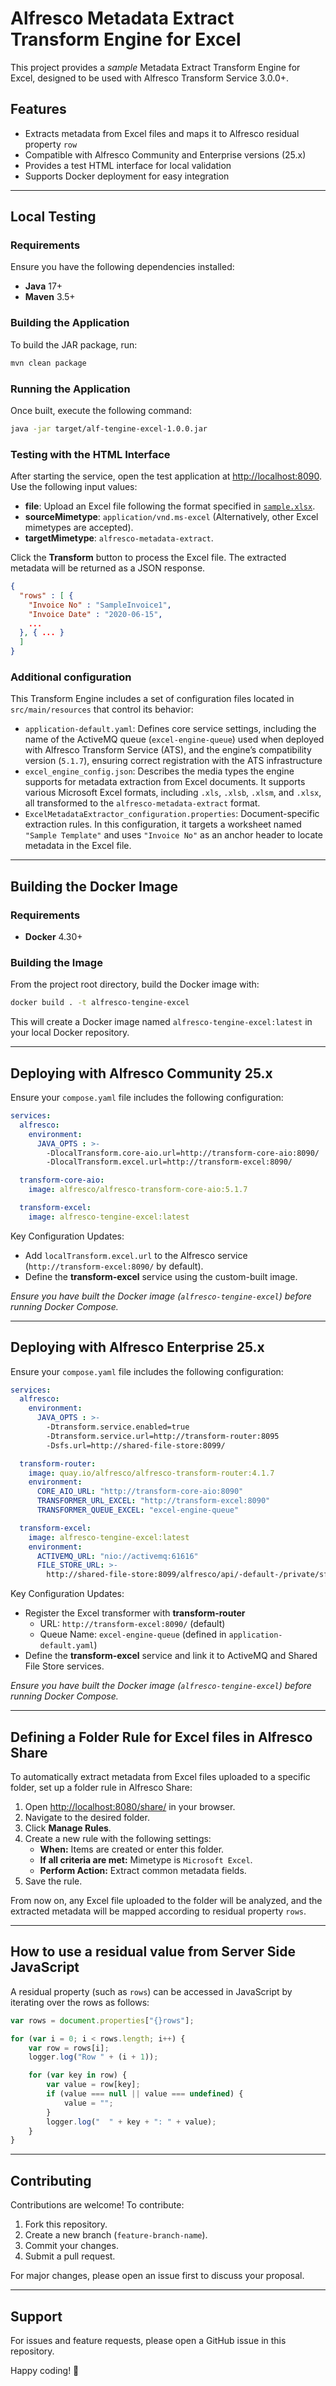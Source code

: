 # Alfresco Metadata Extract Transform Engine for Excel

This project provides a *sample* Metadata Extract Transform Engine for Excel, designed to be used with Alfresco Transform Service 3.0.0+.

## Features

- Extracts metadata from Excel files and maps it to Alfresco residual property `row`
- Compatible with Alfresco Community and Enterprise versions (25.x)
- Provides a test HTML interface for local validation
- Supports Docker deployment for easy integration

---

## Local Testing

### Requirements

Ensure you have the following dependencies installed:

- **Java** 17+
- **Maven** 3.5+

### Building the Application

To build the JAR package, run:

```bash
mvn clean package
```

### Running the Application

Once built, execute the following command:

```bash
java -jar target/alf-tengine-excel-1.0.0.jar
```

### Testing with the HTML Interface

After starting the service, open the test application at [http://localhost:8090](http://localhost:8090). Use the following input values:

- **file**: Upload an Excel file following the format specified in [`sample.xlsx`](src/main/resources/sample.xlsx).
- **sourceMimetype**: `application/vnd.ms-excel` (Alternatively, other Excel mimetypes are accepted).
- **targetMimetype**: `alfresco-metadata-extract`.

Click the **Transform** button to process the Excel file. The extracted metadata will be returned as a JSON response.

```json
{
  "rows" : [ {
    "Invoice No" : "SampleInvoice1",
    "Invoice Date" : "2020-06-15",
    ...
  }, { ... } 
  ]
}
```

### Additional configuration

This Transform Engine includes a set of configuration files located in `src/main/resources` that control its behavior:

* `application-default.yaml`: Defines core service settings, including the name of the ActiveMQ queue (`excel-engine-queue`) used when deployed with Alfresco Transform Service (ATS), and the engine’s compatibility version (`5.1.7`), ensuring correct registration with the ATS infrastructure
* `excel_engine_config.json`: Describes the media types the engine supports for metadata extraction from Excel documents. It supports various Microsoft Excel formats, including `.xls`, `.xlsb`, `.xlsm`, and `.xlsx`, all transformed to the `alfresco-metadata-extract` format.
* `ExcelMetadataExtractor_configuration.properties`: Document-specific extraction rules. In this configuration, it targets a worksheet named `"Sample Template"` and uses `"Invoice No"` as an anchor header to locate metadata in the Excel file.

---

## Building the Docker Image

### Requirements

- **Docker** 4.30+

### Building the Image

From the project root directory, build the Docker image with:

```bash
docker build . -t alfresco-tengine-excel
```

This will create a Docker image named `alfresco-tengine-excel:latest` in your local Docker repository.

---

## Deploying with Alfresco Community 25.x

Ensure your `compose.yaml` file includes the following configuration:

```yaml
services:
  alfresco:
    environment:
      JAVA_OPTS : >-
        -DlocalTransform.core-aio.url=http://transform-core-aio:8090/
        -DlocalTransform.excel.url=http://transform-excel:8090/

  transform-core-aio:
    image: alfresco/alfresco-transform-core-aio:5.1.7

  transform-excel:
    image: alfresco-tengine-excel:latest
```

Key Configuration Updates:
- Add `localTransform.excel.url` to the Alfresco service (`http://transform-excel:8090/` by default).
- Define the **transform-excel** service using the custom-built image.

*Ensure you have built the Docker image (`alfresco-tengine-excel`) before running Docker Compose.*

---

## Deploying with Alfresco Enterprise 25.x

Ensure your `compose.yaml` file includes the following configuration:

```yaml
services:
  alfresco:
    environment:
      JAVA_OPTS : >-
        -Dtransform.service.enabled=true
        -Dtransform.service.url=http://transform-router:8095
        -Dsfs.url=http://shared-file-store:8099/

  transform-router:
    image: quay.io/alfresco/alfresco-transform-router:4.1.7
    environment:
      CORE_AIO_URL: "http://transform-core-aio:8090"
      TRANSFORMER_URL_EXCEL: "http://transform-excel:8090"
      TRANSFORMER_QUEUE_EXCEL: "excel-engine-queue"

  transform-excel:
    image: alfresco-tengine-excel:latest
    environment:
      ACTIVEMQ_URL: "nio://activemq:61616"
      FILE_STORE_URL: >-
        http://shared-file-store:8099/alfresco/api/-default-/private/sfs/versions/1/file
```

Key Configuration Updates:
- Register the Excel transformer with **transform-router**
    - URL: `http://transform-excel:8090/` (default)
    - Queue Name: `excel-engine-queue` (defined in `application-default.yaml`)
- Define the **transform-excel** service and link it to ActiveMQ and Shared File Store services.

*Ensure you have built the Docker image (`alfresco-tengine-excel`) before running Docker Compose.*

---

## Defining a Folder Rule for Excel files in Alfresco Share

To automatically extract metadata from Excel files uploaded to a specific folder, set up a folder rule in Alfresco Share:

1. Open [http://localhost:8080/share/](http://localhost:8080/share/) in your browser.
2. Navigate to the desired folder.
3. Click **Manage Rules**.
4. Create a new rule with the following settings:
    - **When:** Items are created or enter this folder.
    - **If all criteria are met:** Mimetype is `Microsoft Excel`.
    - **Perform Action:** Extract common metadata fields.
5. Save the rule.

From now on, any Excel file uploaded to the folder will be analyzed, and the extracted metadata will be mapped according to residual property `rows`.

---

## How to use a residual value from Server Side JavaScript

A residual property (such as `rows`) can be accessed in JavaScript by iterating over the rows as follows:

```javascript
var rows = document.properties["{}rows"];

for (var i = 0; i < rows.length; i++) {
    var row = rows[i];
    logger.log("Row " + (i + 1));

    for (var key in row) {
        var value = row[key];
        if (value === null || value === undefined) {
            value = "";
        }
        logger.log("  " + key + ": " + value);
    }
}
```

---

## Contributing

Contributions are welcome! To contribute:
1. Fork this repository.
2. Create a new branch (`feature-branch-name`).
3. Commit your changes.
4. Submit a pull request.

For major changes, please open an issue first to discuss your proposal.

---

## Support

For issues and feature requests, please open a GitHub issue in this repository.

Happy coding! 🚀